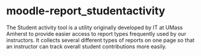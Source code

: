 # moodle-report_studentactivity
The Student activity tool is a utility originally developed by IT at UMass Amherst to provide easier access to report types frequently used by our instructors. It collects several different types of reports on one page so that an instructor can track overall student contributions more easily. 
